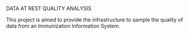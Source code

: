 DATA AT REST QUALITY ANALYSIS

This project is aimed to provide the infrastructure to sample the quality of data from an Immunization Information System.